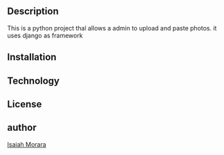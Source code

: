 ## Description

This is a python project thal allows a admin to upload and paste photos. it uses django as framework

## Installation

## Technology

## License

## author

[Isaiah Morara]()
